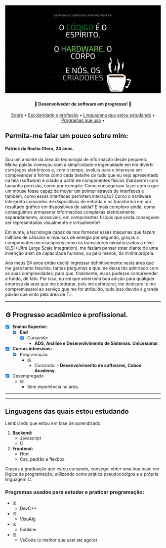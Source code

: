 
</p>
<h1 align="center">
    <img alt="Patrick da Rocha Otero" title="#Patrick da Rocha Otero" src="/resources/Header.gif"/>
</h1>

<h4 align="center"> 
	🚧  Desenvolvedor de software em progresso! 🚧
</h4>

<p align="center">
 <a href="#sobre">Sobre</a> •
 <a href="#E.P">Escolaridade e profissão</a> •
 <a href="#L.Q.E.E">Linguagens que estou estudando</a> • 
 <a href="#P.U">Programas que uso</a> • 
</p>


 ## Permita-me falar um pouco sobre mim:

<h4 id="sobre">Patrick da Rocha Otero, 24 anos.</h4>

Sou um amante da área da tecnologia de informação desde pequeno. Minha paixão começou com a simplicidade e ingenuidade em me divertir com jogos eletrônicos e, com o tempo, evoluiu para o interesse em compreender a forma como cada detalhe de tudo que eu vejo apresentado na tela (software) é criado a partir de componentes físicos (hardware) com tamanha precisão, como por exemplo: Como conseguiram fazer com o que um mouse fosse capaz de mover um pointer através de interfaces e também, como essas interfaces permitem interação? Como o hardware interpreta comandos de dispositivos de entrada e os transforma em um resultado gráfico em dispositivos de saída? E mais complexo ainda, como conseguimos armazenar informações complexas eletricamente, separadamente, acessíveis, em componentes físicos que ainda conseguem ser representadas visualmente e virtualmente?

Em suma, a tecnologia capaz de nos fornecer essas máquinas que fazem milhões de cálculos e impulsos de energia por segundo, graças a componentes microscópicos como os transistores miniaturizados a nível ULSI (Ultra Large Scale Integration), me faziam pensar estar diante de uma invenção além da capacidade humana, ou pelo menos, da minha própria. 

Aos meus 24 anos então decidi ingressar definitivamente nesta área que me gera tanto fascínio, tantas perguntas e que me deixa tão admirado com as suas complexidades, para que, finalmente, eu as pudesse compreender a fundo, de fato. 
Por isso, eu sei que serei uma boa adição para qualquer empresa da área que me contratar, pois me esforçarei, me dedicarei e me compromissarei ao serviço que me for atribuído, tudo isso devido à grande paixão que sinto pela área de T.I.

---
<span id="E.P"></span>



## ⚙️ Progresso acadêmico e profissional.

  - [x] <strong>Ensino Superior:</strong>
      - [x] <strong>Ead</strong>
           - [x] Cursando:
               - <strong>ADS, Análise e Desenvolvimento de Sistemas. Unicesumar</strong>.

 - [x] <strong>Cursos intensivos:</strong>
      - [x] Programação:
          - [x] - Cursando:
                <strong>- Desenvolvimento de softwares, Cubos Academy.</strong>

 - [x] Desempregado
    - [x] - Sem experiência na área.
---

---
<span id="L.Q.E.E"></span>



## Linguagens das quais estou estudando

Lembrando que estou em fase de aprendizado:

1. <strong>Backend:</strong>
    - Javascript
    - C
2. <strong>Frontend:</strong>
    - Html
    - Css, padrão e flexbox.

Graças à graduação que estou cursando, consegui obter uma boa base em lógica de programação, utilizando como prática pseudocódigos e a própria linguagem C.

<span id="P.U"></span>



### Programas usados para estudar e praticar programação:

- [x] - DevC++ 
- [x] - VisuAlg
- [x] - Sublime
- [x] - VsCode (o melhor que usei até agora)